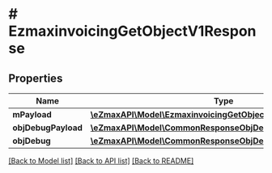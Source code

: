 # # EzmaxinvoicingGetObjectV1Response

## Properties

Name | Type | Description | Notes
------------ | ------------- | ------------- | -------------
**mPayload** | [**\eZmaxAPI\Model\EzmaxinvoicingGetObjectV1ResponseMPayload**](EzmaxinvoicingGetObjectV1ResponseMPayload.md) |  |
**objDebugPayload** | [**\eZmaxAPI\Model\CommonResponseObjDebugPayload**](CommonResponseObjDebugPayload.md) |  | [optional]
**objDebug** | [**\eZmaxAPI\Model\CommonResponseObjDebug**](CommonResponseObjDebug.md) |  | [optional]

[[Back to Model list]](../../README.md#models) [[Back to API list]](../../README.md#endpoints) [[Back to README]](../../README.md)
